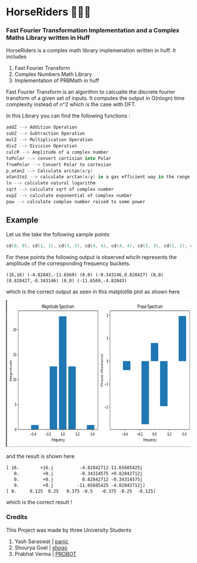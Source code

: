 # HorseRiders 🏇🏇🏇
### Fast Fourier Transformation Implementation and a Complex Maths Library written in Huff

HorseRiders is a complex math library implemenation written in huff. It includes 

1. Fast Fourier Transform
2. Complex Numbers Math Library
3. Implementation of PRBMath in huff

Fast Fourier Transform is an algorithm to calcualte the discrete fourier transform of a given set of inputs. It computes the output in O(nlogn) time complexity instead of n^2 which is the case with DFT.

In this Library you can find the following functions : 

```s
addZ --> Addition Operation
subZ --> Subtraction Operation
mulZ --> Multiplication Operation
divZ --> Division Operation
calcR --> Amplitude of a complex number
toPolar --> convert cartisian into Polar 
fromPolar --> Convert Polar to cartesian
p_atan2 --> Calculate arctan(x/y)
atan1to1 --> calculate arctan(x/y) in a gas efficient way in the range of -1 to 1
ln --> calculate natural logarithm 
sqrt --> calculate sqrt of complex number
expZ --> calculate exponential of complex number
pow --> calculate complex number raised to some power
```

## Example

Let us the take the following sample points

```cpp
cd(0, 0), cd(1, 1), cd(3, 3), cd(4, 4), cd(4, 4), cd(3, 3), cd(1, 1), cd(0, 0)
```

For these points the following output is observed whcih represents the amplitude of the corresponding frequency buckets. 

```
(16,16) (-4.82843,-11.6569) (0,0) (-0.343146,0.828427) (0,0) (0.828427,-0.343146) (0,0) (-11.6569,-4.82843)
```

which is the correct output as seen in this matplotlib plot as shown here 

<img src="assets/asset.png" width="700" height="400"></img>

and the result is shown here 

```
[ 16.        +16.j          -4.82842712-11.65685425j
   0.         +0.j          -0.34314575 +0.82842712j
   0.         +0.j           0.82842712 -0.34314575j
   0.         +0.j         -11.65685425 -4.82842712j]
[ 0.     0.125  0.25   0.375 -0.5   -0.375 -0.25  -0.125]
```

which is the correct result !

### Credits

This Project was made by three University Students

1. Yash Saraswat | [panic](https://www.twitter.com/0xpanicError)
2. Shourya Goel | [shogo](https://twitter.com/ShogLoFi)
3. Prabhat Verma | [PROBOT](https://twitter.com/prabhat73082094)